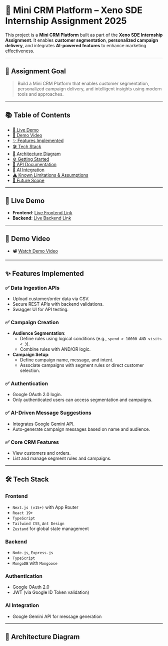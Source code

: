 # 🧠 Mini CRM Platform – Xeno SDE Internship Assignment 2025

This project is a **Mini CRM Platform** built as part of the **Xeno SDE Internship Assignment**. It enables **customer segmentation**, **personalized campaign delivery**, and integrates **AI-powered features** to enhance marketing effectiveness.

---

## 🚀 Assignment Goal

> Build a Mini CRM Platform that enables customer segmentation, personalized campaign delivery, and intelligent insights using modern tools and approaches.

---

## 📚 Table of Contents

- [🔗 Live Demo]([#-live-demo](https://crm-xeno-gamma.vercel.app/))
- [🎥 Demo Video](#-demo-video)
- [✨ Features Implemented](#-features-implemented)
- [🛠 Tech Stack](#-tech-stack)
- [🧱 Architecture Diagram](#-architecture-diagram)
- [⚙️ Getting Started](#️-getting-started)
- [📄 API Documentation](#-api-documentation)
- [🤖 AI Integration](#-ai-integration)
- [⚠️ Known Limitations & Assumptions](#️-known-limitations--assumptions)
- [🔮 Future Scope](#-future-scope)

---

## 🔗 Live Demo

- **Frontend**: [Live Frontend Link](#)
- **Backend**: [Live Backend Link](#)

---

## 🎥 Demo Video

- 📽️ [Watch Demo Video](#)

---

## ✨ Features Implemented

### ✅ Data Ingestion APIs
- Upload customer/order data via CSV.
- Secure REST APIs with backend validations.
- Swagger UI for API testing.

### ✅ Campaign Creation
- **Audience Segmentation**:
  - Define rules using logical conditions (e.g., `spend > 10000 AND visits < 3`).
  - Combine rules with AND/OR logic.
- **Campaign Setup**:
  - Define campaign name, message, and intent.
  - Associate campaigns with segment rules or direct customer selection.

### ✅ Authentication
- Google OAuth 2.0 login.
- Only authenticated users can access segmentation and campaigns.

### ✅ AI-Driven Message Suggestions
- Integrates Google Gemini API.
- Auto-generate campaign messages based on name and audience.

### ✅ Core CRM Features
- View customers and orders.
- List and manage segment rules and campaigns.

---

## 🛠 Tech Stack

### Frontend
- `Next.js (v15+)` with App Router
- `React 19+`
- `TypeScript`
- `Tailwind CSS`, `Ant Design`
- `Zustand` for global state management

### Backend
- `Node.js`, `Express.js`
- `TypeScript`
- `MongoDB` with `Mongoose`

### Authentication
- Google OAuth 2.0
- JWT (via Google ID Token validation)


### AI Integration
- Google Gemini API for message generation

---

## 🧱 Architecture Diagram

